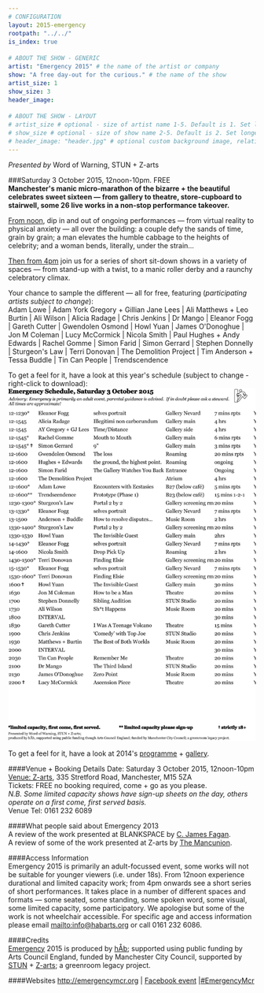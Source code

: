 ```yaml
---
# CONFIGURATION
layout: 2015-emergency
rootpath: "../../"
is_index: true

# ABOUT THE SHOW - GENERIC
artist: "Emergency 2015" # the name of the artist or company
show: "A free day-out for the curious." # the name of the show
artist_size: 1
show_size: 3
header_image:

# ABOUT THE SHOW - LAYOUT
# artist_size # optional - size of artist name 1-5. Default is 1. Set longer names to lower values
# show_size # optional - size of show name 2-5. Default is 2. Set longer names to lower values
# header_image: "header.jpg" # optional custom background image, relative to current page
---
```

*Presented by* Word of Warning, STUN + Z-arts
        
###Saturday 3 October 2015, 12noon-10pm. FREE             
**Manchester's manic micro-marathon of the bizarre + the beautiful celebrates sweet sixteen — from gallery to theatre, store-cupboard to stairwell, some 26 live works in a non-stop performance takeover.**         
         
[From noon](/current/2015-emergency/afternoon), dip in and out of ongoing performances — from virtual reality to physical anxiety — all over the building: a couple defy the sands of time, grain by grain; a man elevates the humble cabbage to the heights of celebrity; and a woman bends, literally, under the strain…           
         
[Then from 4pm](/current/2015-emergency/evening) join us for a series of short sit-down shows in a variety of spaces — from stand-up with a twist, to a manic roller derby and a raunchy celebratory climax.         
         
Your chance to sample the different — all for free, featuring (*participating artists subject to change*):            
Adam Lowe | Adam York Gregory + Gillian Jane Lees | Ali Matthews + Leo Burtin | Ali Wilson | Alicia Radage | Chris Jenkins | Dr Mango | Eleanor Fogg | Gareth Cutter | Gwendolen Osmond | Howl Yuan | James O'Donoghue | Jon M Coleman | Lucy McCormick | Nicola Smith | Paul Hughes + Andy Edwards | Rachel Gomme | Simon Farid | Simon Gerrard | Stephen Donnelly | Sturgeon's Law | Terri Donovan | The Demolition Project | Tim Anderson + Tessa Buddle | Tin Can People | Trendscendence      

To get a feel for it, have a look at this year's schedule (subject to change - right-click to download):     
![Emergency 2015 Schedule (subject to change)](Emerg-sched-portrait.jpg)       
             
To get a feel for it, have a look at 2014's [programme](/archive/2014-emergency) + [gallery](/galleries/2014-emergency).        
        
####Venue + Booking Details
Date: Saturday 3 October 2015, 12noon-10pm    
[Venue: Z-arts](http://www.z-arts.org/about-us/getting-here), 335 Stretford Road, Manchester, M15 5ZA        
Tickets: FREE no booking required, come + go as you please.        
*N.B. Some limited capacity shows have sign-up sheets on the day, others operate on a first come, first served basis.*          
Venue Tel: 0161 232 6089    
      
####What people said about Emergency 2013        
A review of the work presented at BLANKSPACE by [C. James Fagan](http://confusedguff.blogspot.co.uk/2013/10/emergency-2013.html).        
A review of some of the work presented at Z-arts by [The Mancunion](http://mancunion.com/2013/10/17/emergency2013).        
        
####Access Information       
Emergency 2015 is primarily an adult-focussed event, some works will not be suitable for younger viewers (i.e. under 18s). From 12noon experience durational and limited capacity work; from 4pm onwards see a short series of short performances. It takes place in a number of different spaces and formats — some seated, some standing, some spoken word, some visual, some limited capacity, some participatory. We apologise but some of the work is not wheelchair accessible. For specific age and access information please email <mailto:info@habarts.org> or call 0161 232 6086.     
            
####Credits         
[Emergency](/hab/emergency) 2015 is produced by [hÅb](/hab); supported using public funding by Arts Council England, funded by Manchester City Council, supported by [STUN](http://stunlive.com) + [Z-arts](http://www.z-arts.org); a greenroom legacy project.        
        
####Websites
<http://emergencymcr.org> | [Facebook event](http://www.facebook.com/events/1479136439056940) |[#EmergencyMcr](http://twitter.com/hashtag/EmergencyMcr)
